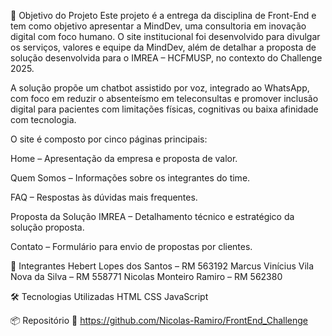 🎯 Objetivo do Projeto
Este projeto é a entrega da disciplina de Front-End e tem como objetivo apresentar a MindDev, uma consultoria em inovação digital com foco humano. O site institucional foi desenvolvido para divulgar os serviços, valores e equipe da MindDev, além de detalhar a proposta de solução desenvolvida para o IMREA – HCFMUSP, no contexto do Challenge 2025.

A solução propõe um chatbot assistido por voz, integrado ao WhatsApp, com foco em reduzir o absenteísmo em teleconsultas e promover inclusão digital para pacientes com limitações físicas, cognitivas ou baixa afinidade com tecnologia.

O site é composto por cinco páginas principais:

Home – Apresentação da empresa e proposta de valor.

Quem Somos – Informações sobre os integrantes do time.

FAQ – Respostas às dúvidas mais frequentes.

Proposta da Solução IMREA – Detalhamento técnico e estratégico da solução proposta.

Contato – Formulário para envio de propostas por clientes.

👥 Integrantes
Hebert Lopes dos Santos – RM 563192
Marcus Vinícius Vila Nova da Silva – RM 558771
Nicolas Monteiro Ramiro – RM 562380

🛠️ Tecnologias Utilizadas
HTML
CSS
JavaScript

📦 Repositório
🔗 https://github.com/Nicolas-Ramiro/FrontEnd_Challenge
